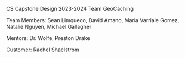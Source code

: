 CS Capstone Design 2023-2024 Team GeoCaching

Team Members:
Sean Limqueco, 
David Amano, 
Maria Varriale Gomez, 
Natalie Nguyen, 
Michael Gallagher

Mentors:
Dr. Wolfe, 
Preston Drake

Customer:
Rachel Shaelstrom

